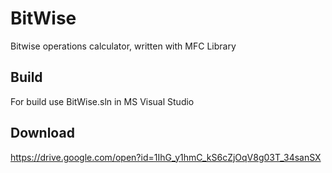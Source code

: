 BitWise
=======

Bitwise operations calculator, written with MFC Library

Build
-----

For build use BitWise.sln in MS Visual Studio 

Download
--------

https://drive.google.com/open?id=1IhG_y1hmC_kS6cZjOqV8g03T_34sanSX 
